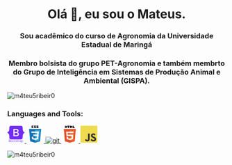 <h1 align="center">Olá 👋, eu sou o Mateus.</h1>
<h3 align="center">Sou acadêmico do curso de Agronomia da Universidade Estadual de Maringá</h3>
<h3 align="center"> Membro bolsista do grupo PET-Agronomia e também membrto do Grupo de Inteligência em Sistemas de Produção Animal e Ambiental (GISPA).</h3>

<p align="left"> <img src="https://komarev.com/ghpvc/?username=m4teu5ribeir0&label=Profile%20views&color=0e75b6&style=flat" alt="m4teu5ribeir0" /> </p>


<h3 align="left">Languages and Tools:</h3>
<p align="left"> <a href="https://getbootstrap.com" target="_blank"> <img src="https://raw.githubusercontent.com/devicons/devicon/master/icons/bootstrap/bootstrap-plain-wordmark.svg" alt="bootstrap" width="40" height="40"/> </a> <a href="https://www.w3schools.com/css/" target="_blank"> <img src="https://raw.githubusercontent.com/devicons/devicon/master/icons/css3/css3-original-wordmark.svg" alt="css3" width="40" height="40"/> </a> <a href="https://git-scm.com/" target="_blank"> <img src="https://www.vectorlogo.zone/logos/git-scm/git-scm-icon.svg" alt="git" width="40" height="40"/> </a> <a href="https://www.w3.org/html/" target="_blank"> <img src="https://raw.githubusercontent.com/devicons/devicon/master/icons/html5/html5-original-wordmark.svg" alt="html5" width="40" height="40"/> </a> <a href="https://developer.mozilla.org/en-US/docs/Web/JavaScript" target="_blank"> <img src="https://raw.githubusercontent.com/devicons/devicon/master/icons/javascript/javascript-original.svg" alt="javascript" width="40" height="40"/> </a> </p>

<p><img align="center" src="https://github-readme-stats.vercel.app/api/top-langs?username=m4teu5ribeir0&show_icons=true&locale=en&layout=compact" alt="m4teu5ribeir0" /></p>
